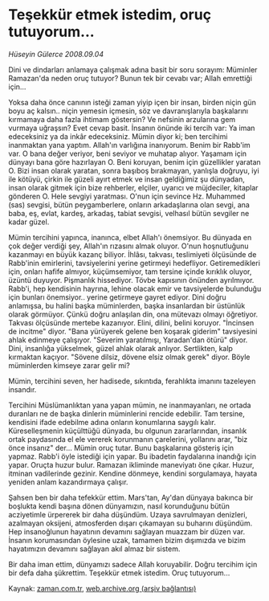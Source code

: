 # Teşekkür etmek istedim, oruç tutuyorum...

*Hüseyin Gülerce 2008.09.04*

<tr><td class="metin" colspan="2" style="padding-top: 20px; padding-left: 5px; padding-right: 10px;">Dini ve dindarları anlamaya çalışmak adına basit bir soru sorayım: Müminler Ramazan'da neden oruç tutuyor? Bunun tek bir cevabı var; Allah emrettiği için...</td></tr><tr><td class="metin" colspan="2" style="padding-top: 20px; padding-left: 5px; padding-right: 10px;"><p>Yoksa daha önce canının isteği zaman yiyip içen bir insan, birden niçin gün boyu aç kalsın.. niçin yemesin içmesin, söz ve davranışlarıyla başkalarını kırmamaya daha fazla ihtimam göstersin? Ve nefsinin arzularına gem vurmaya uğraşsın? Evet cevap basit. İnsanın önünde iki tercih var: Ya iman edeceksiniz ya da inkâr edeceksiniz. Mümin diyor ki; ben tercihimi inanmaktan yana yaptım. Allah'ın varlığına inanıyorum. Benim bir Rabb'im var. O bana değer veriyor, beni seviyor ve muhatap alıyor. Yaşamam için dünyayı bana göre hazırlayan O. Beni koruyan, benim için güzellikler yaratan O. Bizi insan olarak yaratan, sonra başıboş bırakmayan, yanlışla doğruyu, iyi ile kötüyü, çirkin ile güzeli ayırt etmek ve insan geldiğimiz şu dünyadan, insan olarak gitmek için bize rehberler, elçiler, uyarıcı ve müjdeciler, kitaplar gönderen O. Hele sevgiyi yaratması. O'nun için sevince Hz. Muhammed (sas) sevgisi, bütün peygamberlere, onların arkadaşlarına olan sevgi, ana baba, eş, evlat, kardeş, arkadaş, tabiat sevgisi, velhasıl bütün sevgiler ne kadar güzel.
<p>Mümin tercihini yapınca, inanınca, elbet Allah'ı önemsiyor. Bu dünyada en çok değer verdiği şey, Allah'ın rızasını almak oluyor. O'nun hoşnutluğunu kazanmayı en büyük kazanç biliyor. İhlâsı, takvası, teslimiyeti ölçüsünde de Rabb'inin emirlerini, tavsiyelerini yerine getirmeyi hedefliyor. Getiremedikleri için, onları hafife almıyor, küçümsemiyor, tam tersine içinde kırıklık oluyor, üzüntü duyuyor. Pişmanlık hissediyor. Tövbe kapısının önünden ayrılmıyor. Rabb'i, hep kendisinin hayrına, lehine olacak emir ve tavsiyelerde bulunduğu için bunları önemsiyor.. yerine getirmeye gayret ediyor. Dini doğru anlamışsa, bu halini başka müminlerden, başka insanlardan bir üstünlük olarak görmüyor. Çünkü doğru anlaşılan din, ona mütevazı olmayı öğretiyor. Takvası ölçüsünde mertebe kazanıyor. Elini, dilini, belini koruyor. "İncinsen de incitme" diyor. "Bana yürüyerek gelene ben koşarak giderim" tavsiyesini ahlak edinmeye çalışıyor. "Severim yaratılmışı, Yaradan'dan ötürü" diyor. Dini, insanlığa yükselmek, güzel ahlak olarak anlıyor. Sertlikten, kalp kırmaktan kaçıyor. "Sövene dilsiz, dövene elsiz olmak gerek" diyor. Böyle müminlerden kimseye zarar gelir mi?
<p>Mümin, tercihini seven, her hadisede, sıkıntıda, ferahlıkta imanını tazeleyen insandır.
<p>Tercihini Müslümanlıktan yana yapan mümin, ne inanmayanları, ne ortada duranları ne de başka dinlerin müminlerini rencide edebilir. Tam tersine, kendisini ifade edebilme adına onların konumlarına saygılı kalır. Küreselleşmenin küçülttüğü dünyada, bu olgunun zararlarından, insanlık ortak paydasında el ele vererek korunmanın çarelerini, yollarını arar, "biz önce insanız" der... Mümin oruç tutar. Bunu başkalarına gösteriş için yapmaz. Rabb'i öyle istediği için yapar. Bu ibadetin faydalarına inandığı için yapar. Oruçta huzur bulur. Ramazan ikliminde maneviyatı öne çıkar. Huzur, itminan vadilerinde gezinir. Kendine dönmeye, kendini sorgulamaya, hayata yeniden anlam kazandırmaya çalışır.
<p>Şahsen ben bir daha tefekkür ettim. Mars'tan, Ay'dan dünyaya bakınca bir boşlukta kendi başına dönen dünyamızın, nasıl korunduğunu bütün acziyetimle ürpererek bir daha düşündüm. Uzaya savrulmayan denizleri, azalmayan oksijeni, atmosferden dışarı çıkamayan su buharını düşündüm. Hep insanoğlunun hayatının devamını sağlayan muazzam bir düzen var. İnsanın korumasından öylesine uzak, tamamen bizim dışımızda ve bizim hayatımızın devamını sağlayan akıl almaz bir sistem.
<p>Bir daha iman ettim, dünyamızı sadece Allah koruyabilir. Doğru tercihim için bir defa daha şükrettim. Teşekkür etmek istedim. Oruç tutuyorum...<br/></p></p></p></p></p></p></td></tr>

Kaynak: [zaman.com.tr](http://zaman.com.tr/yazar.do?yazino=733839), [web.archive.org (arşiv bağlantısı)](http://web.archive.org/web/20080915163017/http://www.zaman.com.tr:80/yazar.do?yazino=733839)
